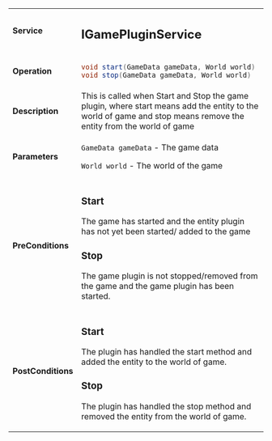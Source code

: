 <table>
<tbody>
<tr>
<td><strong>Service</strong></td>
<td><h2>IGamePluginService</h2></td>
</tr>
<tr>
<td><Strong>Operation</strong></td>
    <td>

```java
void start(GameData gameData, World world)
void stop(GameData gameData, World world)
```
</td>
</tr>
<tr>
<td><Strong>Description</strong></td>
<td> This is called when Start and Stop the game plugin, where start means add the entity to the world of game and stop means remove the entity from the world of game </td>
</tr>
<tr>
<td><Strong>Parameters</strong></td>
<td>

`GameData gameData` - The game data

`World world` - The world of the game

</td>
</tr>
<tr>
<td><Strong>PreConditions</strong></td>
<td>
<h3>Start</h3>  

The game has started and the entity plugin has not yet been started/ added to the game

<h3>Stop</h3>

The game plugin is not stopped/removed from the game and the game plugin has been started.

</td>
</tr>
<tr>
<td><Strong>PostConditions</strong></td>
<td>
<h3>Start</h3>  

The plugin has handled the start method and added the entity to the world of game.

<h3>Stop</h3>

The plugin has handled the stop method and removed the entity from the world of game.

</td>
</tr>
</tbody>
</table>







